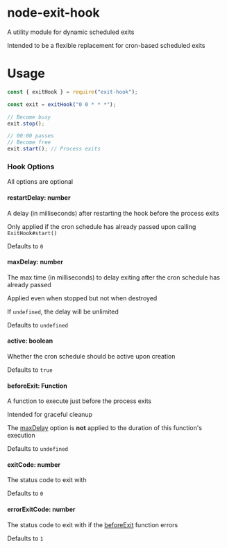 # node-exit-hook
A utility module for dynamic scheduled exits

Intended to be a flexible replacement for cron-based scheduled exits

# Usage

```js
const { exitHook } = require("exit-hook");

const exit = exitHook("0 0 * * *");

// Become busy
exit.stop();

// 00:00 passes
// Become free
exit.start(); // Process exits
```

### Hook Options
All options are optional

#### restartDelay: number
A delay (in milliseconds) after restarting the hook before the process exits

Only applied if the cron schedule has already passed upon calling `ExitHook#start()`

Defaults to `0`

#### maxDelay: number
The max time (in milliseconds) to delay exiting after the cron schedule has already passed

Applied even when stopped but not when destroyed

If `undefined`, the delay will be unlimited

Defaults to `undefined`

#### active: boolean
Whether the cron schedule should be active upon creation

Defaults to `true`

#### beforeExit: Function
A function to execute just before the process exits

Intended for graceful cleanup

The [maxDelay](#maxdelay-number) option is **not** applied to the duration of this function's execution

Defaults to `undefined`

#### exitCode: number
The status code to exit with

Defaults to `0`

#### errorExitCode: number
The status code to exit with if the [beforeExit](#beforeexit-function) function errors

Defaults to `1`

